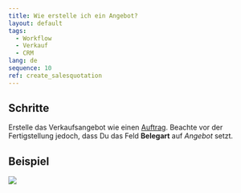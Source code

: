 ```yaml
---
title: Wie erstelle ich ein Angebot?
layout: default
tags:
  - Workflow
  - Verkauf
  - CRM
lang: de
sequence: 10
ref: create_salesquotation
---
```


## Schritte

Erstelle das Verkaufsangebot wie einen [Auftrag](Auftrag_erfassen). Beachte vor der Fertigstellung jedoch, dass Du das Feld **Belegart** auf *Angebot* setzt.

## Beispiel

![](assets/Verkaufsangebot_erstellen.gif)

